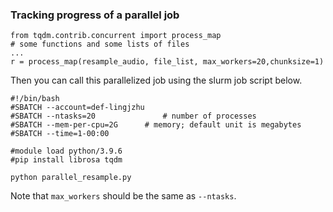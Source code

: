 ### Tracking progress of a parallel job

  ```
from tqdm.contrib.concurrent import process_map
# some functions and some lists of files
...
r = process_map(resample_audio, file_list, max_workers=20,chunksize=1)
  ```

Then you can call this parallelized job using the slurm job script below.
```
#!/bin/bash
#SBATCH --account=def-lingjzhu
#SBATCH --ntasks=20               # number of processes
#SBATCH --mem-per-cpu=2G      # memory; default unit is megabytes
#SBATCH --time=1-00:00  

#module load python/3.9.6
#pip install librosa tqdm

python parallel_resample.py
```

Note that `max_workers` should be the same as `--ntasks`. 
